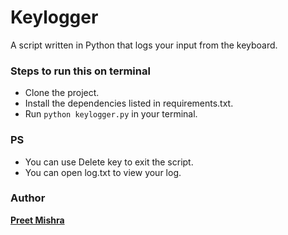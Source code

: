# Keylogger
A script written in Python that logs your input from the keyboard.


### Steps to run this on terminal

- Clone the project.
- Install the dependencies listed in requirements.txt.
- Run `python keylogger.py` in your terminal. 


### PS

- You can use Delete key to exit the script. 
- You can open log.txt to view your log.


### Author

**[Preet Mishra](https://www.github.com/preetmishra)** 